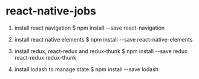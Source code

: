 # react-native-jobs

1. install react navigation
$  npm install --save react-navigation

2. install react native elements
$ npm install --save react-native-elements

3. install redux, react-redux and redux-thunk
$ npm install --save redux react-redux redux-thunk

4. install lodash to manage state
$ npm install --save lodash
